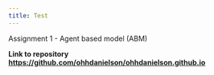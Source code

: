 ```yaml
---
title: Test
---
```



Assignment 1 - Agent based model (ABM)

**Link to repository** __https://github.com/ohhdanielson/ohhdanielson.github.io__
